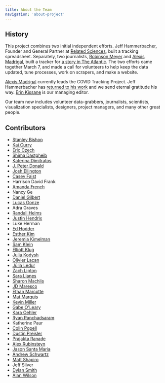 ```yaml
---
title: About the Team
navigation: 'about-project'
---
```


## History

This project combines two initial independent efforts. Jeff Hammerbacher, Founder and General Partner at [Related Sciences](https://www.related.vc/), built a tracking spreadsheet. Separately, two journalists, [Robinson Meyer](https://twitter.com/yayitsrob) and [Alexis Madrigal](https://twitter.com/alexismadrigal), built a tracker for [a story in The Atlantic](https://www.theatlantic.com/health/archive/2020/03/how-many-americans-have-been-tested-coronavirus/607597/). The two efforts came together March 7, and made a call for volunteers to help keep the data updated, tune processes, work on scrapers, and make a website.

[Alexis Madrigal](https://twitter.com/alexismadrigal) currently leads the COVID Tracking Project. Jeff Hammerbacher has [returned to his work](https://www.related.vc/) and we send eternal gratitude his way. [Erin Kissane](https://twitter.com/kissane) is our managing editor.

Our team now includes volunteer data-grabbers, journalists, scientists, visualization specialists, designers, project managers, and many other great people.

## Contributors

- [Stanley Bishop](https://mltogether.la/)
- [Kai Curry](https://github.com/webmasterkai)
- [Eric Czech](https://www.linkedin.com/in/eric-czech-2029928/)
- [Shima Dastgheib](https://twitter.com/shimadastgheib)
- [Katerina Dimitratos](https://twitter.com/kdimitratos)
- [J. Peter Donald](https://twitter.com/JPeterDonald)
- [Josh Ellington](https://joshellington.com)
- [Casey Faist](https://twitter.com/cfactoid)
- Harrison David Frank
- [Amanda French](http://amandafrench.net)
- Nancy Ge
- [Daniel Gilbert](https://www.tall-dog.com/)
- [Lucas Gonze](http://gonze.com)
- Adra Graves
- [Randall Helms](https://www.linkedin.com/in/randallhelms/)
- [Justin Hendrix](https://twitter.com/justinhendrix)
- Luke Herman
- [Ed Hodder](https://www.linkedin.com/in/edhodder/)
- [Esther Kim](https://www.linkedin.com/in/esther-kim-9544201a)
- [Jeremia Kimelman](https://www.jeremiak.com)
- [Sam Klein](https://twitter.com/metasj)
- [Elliott Klug](http://elliottklug.com)
- [Julia Kodysh](https://twitter.com/JuliaKodysh)
- [Olivier Lacan](https://twitter.com/olivierlacan)
- [Júlia Ledur](https://julialedur.com.br/)
- [Zach Lipton](https://twitter.com/zachlipton)
- [Sara Llanes](https://twitter.com/SaraLlanes)
- [Sharon Machlis](https://twitter.com/sharon000)
- [JD Maresco](https://twitter.com/jdmaresco)
- [Ethan Marcotte](https://ethanmarcotte.com/)
- [Mat Marquis](https://hire.wil.to)
- [Kevin Miller](https://kevee.net)
- [Gabe O'Leary](https://gabeoleary.com)
- [Kara Oehler](https://twitter.com/karaoehler)
- [Ryan Panchadsaram](https://twitter.com/rypan)
- Katherine Paur
- [Colin Popell](https://twitter.com/cpopell)
- [Dustin Preisler](https://www.linkedin.com/in/dustinpreisler/)
- [Prajakta Ranade](https://twitter.com/Prajakta_RD)
- [Alex Rubinsteyn](https://twitter.com/iskander)
- [Jason Santa Maria](https://jasonsantamaria.com)
- [Andrew Schwartz](https://aschwartz.me/)
- [Matt Shapiro](http://matthiasshapiro.com)
- Jeff Silver
- [Dylan Smith](http://TucsonSentinel.com)
- [Alan Wilson](https://twitter.com/alangwilson)
